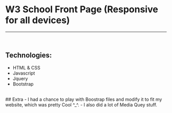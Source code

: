 <h1>W3 School Front Page (Responsive for all devices) </h1>
<hr> 

<br>

## Technologies:

- HTML & CSS
- Javascript
- Jquery
- Bootstrap 
<Br>
## Extra
- I had a chance to play with Boostrap files and modify it to fit my website, which was pretty Cool ^_^. 
- I also did a lot of Media Quey stuff.
